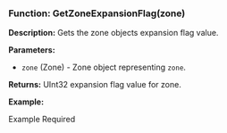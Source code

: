 ### Function: GetZoneExpansionFlag(zone)

**Description:**
Gets the zone objects expansion flag value.

**Parameters:**
- `zone` (Zone) - Zone object representing `zone`.

**Returns:** UInt32 expansion flag value for zone.

**Example:**

Example Required
